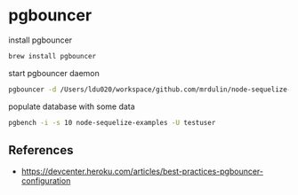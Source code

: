 # pgbouncer

install pgbouncer

```bash
brew install pgbouncer
```

start pgbouncer daemon

```bash
pgbouncer -d /Users/ldu020/workspace/github.com/mrdulin/node-sequelize-examples/src/examples/pgbouncer/pgbouncer-test.ini
```

populate database with some data

```bash
pgbench -i -s 10 node-sequelize-examples -U testuser
```

## References

- https://devcenter.heroku.com/articles/best-practices-pgbouncer-configuration
